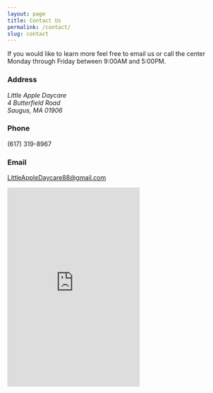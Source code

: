 ```yaml
---
layout: page
title: Contact Us
permalink: /contact/
slug: contact
---
```

If you would like to learn more feel free to email us or call the center Monday through Friday between 9:00AM and 5:00PM.

### Address
<address>
Little Apple Daycare <br>
4 Butterfield Road <br>
Saugus, MA 01906
</address>

### Phone
(617) 319-8967

### Email
<a href='mailto:littleAppleDaycare88@gmail.com'>LittleAppleDaycare88@gmail.com</a>

<iframe
  height="450"
  frameborder="0" style="border:0"
  src="https://www.google.com/maps/embed/v1/place?key=AIzaSyBLI5zWE5LeCvtr0c_Rj7YAmOK-LMGLntM&q=Little+Apple+Daycare,4+Butterfield+Road,Saugus" allowfullscreen class="contact-map">
</iframe>

